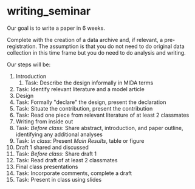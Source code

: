 # writing_seminar


Our goal is to write a paper in 6 weeks. 

Complete with the creation of a data archive and, if relevant, a pre-registration.
The assumption is that you do not need to do original data collection in this time frame but you do need to do analysis and writing.

Our steps will be:

1. Introduction
    1. Task: Describe the design informally in MIDA terms
  2. Task: Identify relevant literature and a model article
2. Design
  1. Task: Formally "declare" the design, present the declaration
  2. Task: Situate the contribution, present the contribution
  3. Task: Read one piece from relevant literature of at least 2 classmates 
3. Writing from inside out
  1. Task: *Before class*: Share abstract, introduction, and paper outline, identifying any additional analyses
  2. Task: *In class*: Present *Main Results*, table or figure
4. Draft 1 shared and discussed
  1. Task: *Before class*: Share draft 1
  2. Task: Read draft of at least 2 classmates 
5. Final class presentations
  1. Task: Incorporate comments, complete a draft
  2. Task: Present in class using slides   
